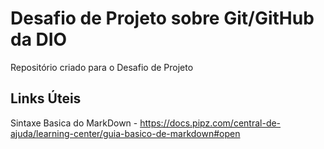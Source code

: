 # Desafio de Projeto sobre Git/GitHub da DIO
Repositório criado para o Desafio de Projeto

## Links Úteis 
Sintaxe Basica do MarkDown - https://docs.pipz.com/central-de-ajuda/learning-center/guia-basico-de-markdown#open
